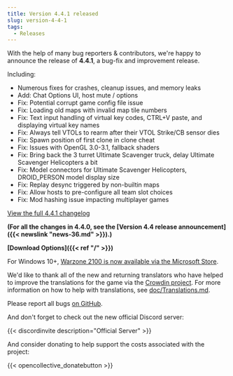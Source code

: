 ```yaml
---
title: Version 4.4.1 released
slug: version-4-4-1
tags:
  - Releases
---
```


With the help of many bug reporters & contributors, we're happy to announce the release of **4.4.1**, a bug-fix and improvement release.

Including:

- Numerous fixes for crashes, cleanup issues, and memory leaks
- Add: Chat Options UI, host mute / options
- Fix: Potential corrupt game config file issue
- Fix: Loading old maps with invalid map tile numbers
- Fix: Text input handling of virtual key codes, CTRL+V paste, and displaying virtual key names
- Fix: Always tell VTOLs to rearm after their VTOL Strike/CB sensor dies
- Fix: Spawn position of first clone in clone cheat
- Fix: Issues with OpenGL 3.0-3.1, fallback shaders
- Fix: Bring back the 3 turret Ultimate Scavenger truck, delay Ultimate Scavenger Helicopters a bit
- Fix: Model connectors for Ultimate Scavenger Helicopters, DROID\_PERSON model display size
- Fix: Replay desync triggered by non-builtin maps
- Fix: Allow hosts to pre-configure all team slot choices
- Fix: Mod hashing issue impacting multiplayer games

[View the full 4.4.1 changelog](https://github.com/Warzone2100/warzone2100/raw/4.4.1/ChangeLog)

**(For all the changes in 4.4.0, see the \[Version 4.4 release announcement]\({{< newslink "news-36.md" >}}).)**

**\[Download Options]\({{< ref "/" >}})**

For Windows 10+, [Warzone 2100 is now available via the Microsoft Store](https://www.microsoft.com/store/apps/9MW0Z4MPCS8C).

We'd like to thank all of the new and returning translators who have helped to improve the translations for the game via the [Crowdin project](https://crowdin.com/project/warzone2100). For more information on how to help with translations, see [doc/Translations.md](https://github.com/Warzone2100/warzone2100/blob/master/doc/Translations.md#how-do-i-help-translate).

Please report all bugs [on GitHub](https://github.com/Warzone2100/warzone2100/issues).

And don't forget to check out the new official Discord server:

{{< discordinvite description="Official Server" >}}

And consider donating to help support the costs associated with the project:

{{< opencollective\_donatebutton >}}
